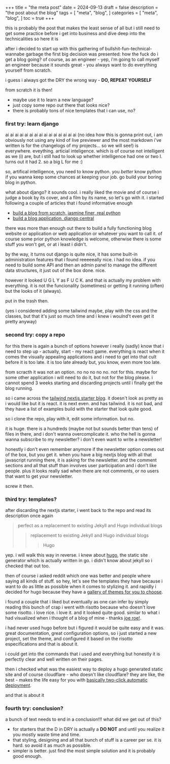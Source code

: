 +++
title = "the meta post"
date = 2024-09-13
draft = false
description = "the post about the blog"
tags = [
    "meta", 
    "blog",
]
categories = [
    "meta",
    "blog",
]
toc = true
+++

this is probably the post that makes the least sense of all but i still need to get some practice before i get into business and dive deep into the technicalities so here it is 

<!--more-->

after i decided to start up with this gathering of bullshit-fun-technical-wannabe garbage the first big decision was presented: how the fuck do i get a blog going? of course, as an engineer - yep, i'm going to call myself an engineer because it sounds great - you always want to do everything yourself from scratch. 

i guess i always got the DRY the wrong way - **DO, REPEAT YOURSELF**

from scratch it is then!

- maybe use it to learn a new language?
- just copy some repo out there that looks nice?
- there is probably tons of nice templates that i can use, no?

### first try: learn django

ai ai ai ai ai ai ai ai ai ai 
ai
ai ai ai
ai (no idea how this is gonna print out, i am obviously not using any kind of live previewer and the most markdown i've written is for the changelogs of my projects...  so we will see!) is everywhere. eveything. articial inteligence. which is of course not intelligent as we (i) are, but i still had to look up whether intelligence had one or two l. turns out it had 2. so a big L for me :) 

so, artifical intelligence, you need to know python. you *better* know python if you wanna keep some chances at keeping your job. go build your boring blog in python.

what about django? it sounds cool. i really liked the movie and of course i judge a book by its cover, and a film by its name, so let's go with it. i started following a couple of articles that i found informative enough

- [build a blog from scratch, jasmine finer, real python](https://realpython.com/build-a-blog-from-scratch-django/)
- [build a blog application, django central](https://djangocentral.com/building-a-blog-application-with-django/)

there was more than enough out there to build a fully functioning blog website or application or web application or whatever you want to call it. of course some prior python knowledge is welcome, otherwise there is some stuff you won't get, or at i least i didn't.

by the way, it turns out django is quite nice, it has some built-in administration features that i found reeeeeally nice. i had no idea. if you need to build some API and then an admin panel to manage the different data structures, it just out of the box done. nice.

however it looked U G L Y as F U C K. and that is actually my problem with everything. it is not the funcionality (sometimes) or getting it running (often) but the looks of it (always). 

put in the trash then.  

(yes i considered adding some tailwind maybe, play with the css and the classes, but that it's just so much time and i knew i woulnd't even get it pretty anyway)

### second try: copy a repo

for this there is again a bunch of options however i really (sadly) know that i need to step up - actually, start - my react game. everything is react when it comes the visually appealing applications and i need to get into that cult before it is too late. it is too late already but, you know, even more too late.

from scracth it was not an option. no no no no no. not for this. maybe for some other application i will need to do it, but not for the blog please. i cannot spend 3 weeks starting and discarding projects until i finally get the blog running.

so i came across the [tailwind nextjs starter blog](https://github.com/timlrx/tailwind-nextjs-starter-blog). it doesn't look as pretty as i would like but it is react. it is next even. and has tailwind. it is not bad, and they have a list of examples build with the starter that look quite good.

so i clone the repo, play with it, edit some information. but no.

it is huge. there is a hundreds (maybe not but sounds better than tens) of files in there, and i don't wanna overcomplicate it. who the hell is gonna wanna subscribe to my newsletter? i don't even want to write a newsletter! 

honestly i don't even remember anymore if the newsletter option comes out of the box, but you get it. when you have a big nextjs blog with all that javascript running there, it is asking for the newsletter. and the comment sections and all that stuff than involves user participation and i don't like people. plus it looks really sad when there are not comments, or no users that want to get your newsletter. 

screw it then.

### third try: templates?

after discarding the nextjs starter, i went back to the repo and read its description once again

> perfect as a replacement to existing Jekyll and Hugo individual blogs
>> replacement to existing Jekyll and Hugo individual blogs
>>> Hugo 

yep. i will walk this way in reverse. i knew about [hugo](https://gohugo.io/), the static site generator which is actually written in go. i didn't know about jekyll so i checked that out too. 

then of course i asked reddit which one was better and people where saying all kinds of stuff. so hey, let's see the templates they have because i want to do as little as possible when it comes to stylizing it. and rapidly i decided for hugo because they have a [gallery of themes for you to choose](https://themes.gohugo.io/).

i found a couple that i liked but eventually as one can infer by simply reading this bunch of crap i went with risotto because who doesn't love some risotto. i love rice. i love it. and it looked quite good. similar to what i had visualized when i thought of a blog of mine - thanks [joe roe!](https://github.com/joeroe).

i had never used hugo before but i figured it would be quite easy and it was. great documentation, great configuration options, so i just started a new project, set the theme, and configured it based on the risotto especifications and that is about it.

i could get into the commands that i used and everything but honestly it is perfectly clear and well written on their pages.

then i checked what was the easiest way to deploy a hugo generated static site and of course cloudflare - who doesn't like cloudflare? they are like, the best - makes the life easy for you with [basically two-click automatic deployment](https://developers.cloudflare.com/pages/framework-guides/deploy-a-hugo-site/).

and that is about it

### fourth try: conclusion?

a bunch of text needs to end in a conclusion!!! what did we get out of this? 

- for starters that the D in DRY is actually a **DO NOT** and until you realize it you mostly waste time and time.
- that styling, designing and all that bunch of stuff is a career per se. it is hard. so avoid it as much as possible.
- simpler is better. just find the most simple solution and it is probably good enough.
